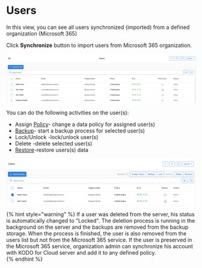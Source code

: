 # Users

In this view, you can see all users synchronized \(imported\) from a defined organization \(Microsoft 365\)

Click **Synchronize** button to import users from Microsoft 365 organization.

![](../.gitbook/assets/kodo-cloud-administration-users01%20%281%29.png)

You can do the following activities on the user\(s\):

* Assign [Policy](policies/)- change a data policy  for assigned user\(s\)  
* [Backup](data-backup/on-demand-backup.md)- start a backup process for selected user\(s\)
* Lock/Unlock -lock/unlock user\(s\)
* Delete -delete selected user\(s\)
* [Restore](data-restore/restore-data-to-microsoft-365.md)-restore users\(s\) data

![](../.gitbook/assets/kodo-cloud-administration-users02.png)

{% hint style="warning" %}
If a user was deleted from the server, his status is automatically changed to "Locked". The deletion process is running in the background on the server and the backups are removed from the backup storage. When the process is finished, the user is also removed from the users list but not from the Microsoft 365 service. If the user is preserved in the Microsoft 365 service,  organization admin can synchronize his account with KODO for Cloud server and add it to any defined policy.  
{% endhint %}



